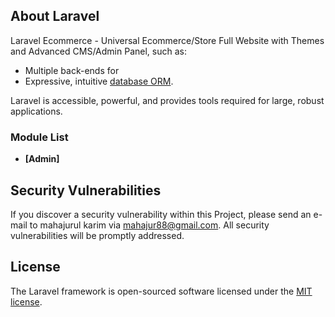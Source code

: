 
## About Laravel

Laravel Ecommerce - Universal Ecommerce/Store Full Website with Themes and Advanced CMS/Admin Panel, such as:

- Multiple back-ends for 
- Expressive, intuitive [database ORM](https://laravel.com/docs/eloquent).

Laravel is accessible, powerful, and provides tools required for large, robust applications.

### Module List

- **[Admin]**

## Security Vulnerabilities

If you discover a security vulnerability within this Project, please send an e-mail to mahajurul karim via [mahajur88@gmail.com](mailto:mahajur88@gmail.com). All security vulnerabilities will be promptly addressed.

## License

The Laravel framework is open-sourced software licensed under the [MIT license](https://opensource.org/licenses/MIT).

